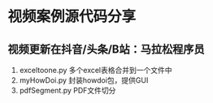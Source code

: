 # 视频案例源代码分享
## 视频更新在抖音/头条/B站：马拉松程序员
1. exceltoone.py 多个excel表格合并到一个文件中
2. myHowDoi.py 封装howdoi包，提供GUI
3. pdfSegment.py PDF文件切分
